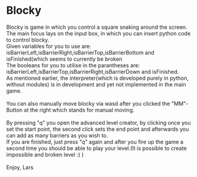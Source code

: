 # Blocky
Blocky is game in which you control a square snaking around the screen.<br> 
The main focus lays on the input box, in which you can insert python code to control blocky.<br>
Given variables for you to use are: isBarrierLeft,isBarrierRight,isBarrierTop,isBarrierBottom and isFinished(which seems to currently be broken<br>
The booleans for you to utilise in the parantheses are: isBarrierLeft,isBarrierTop,isBarrierRight,isBarrierDown and isFinished.<br>
As mentioned earlier, the interpreter(which is developed purely in python, without modules) is in development and yet not implemented in the main game.<br>
<br>
You can also manually move blocky via wasd after you clicked the "MM"-Button at the right which stands for manual moving.<br>
<br>
By pressing "q" you open the advanced level creator, by clicking once you set the start point, the second click sets the end point and afterwards you can add as many barriers as you wish to.<br>
If you are finished, just press "q" again and after you fire up the game a second time you should be able to play your level.(It is possible to create impossible and broken level :) )<br>
<br>
Enjoy, Lars
